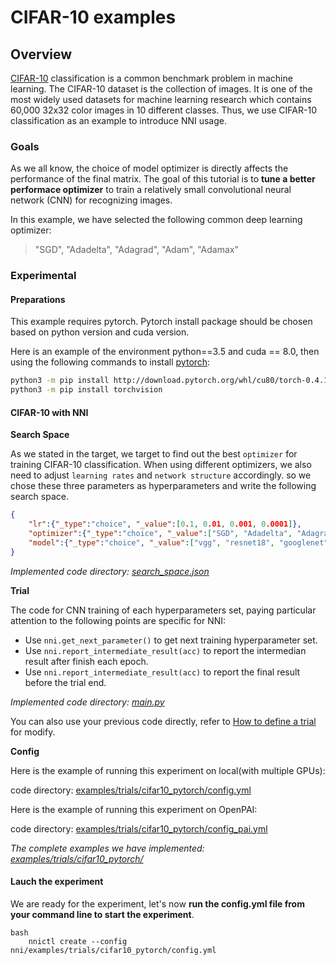 # CIFAR-10 examples

## Overview

[CIFAR-10](https://www.cs.toronto.edu/~kriz/cifar.html) classification is a common benchmark problem in machine learning. The CIFAR-10 dataset is the collection of images. It is one of the most widely used datasets for machine learning research which contains 60,000 32x32 color images in 10 different classes. Thus, we use CIFAR-10 classification as an example to introduce NNI usage.

### **Goals**

As we all know, the choice of model optimizer is directly affects the performance of the final matrix. The goal of this tutorial is to **tune a better performace optimizer** to train a relatively small convolutional neural network (CNN) for recognizing images.

In this example, we have selected the following common deep learning optimizer:

> "SGD", "Adadelta", "Adagrad", "Adam", "Adamax"

### **Experimental**

#### Preparations

This example requires pytorch. Pytorch install package should be chosen based on python version and cuda version.

Here is an example of the environment python==3.5 and cuda == 8.0, then using the following commands to install [pytorch](https://pytorch.org/):

```bash
python3 -m pip install http://download.pytorch.org/whl/cu80/torch-0.4.1-cp35-cp35m-linux_x86_64.whl
python3 -m pip install torchvision
```

#### CIFAR-10 with NNI

**Search Space**

As we stated in the target, we target to find out the best `optimizer` for training CIFAR-10 classification. When using different optimizers, we also need to adjust `learning rates` and `network structure` accordingly. so we chose these three parameters as hyperparameters and write the following search space.

```json
{
    "lr":{"_type":"choice", "_value":[0.1, 0.01, 0.001, 0.0001]},
    "optimizer":{"_type":"choice", "_value":["SGD", "Adadelta", "Adagrad", "Adam", "Adamax"]},
    "model":{"_type":"choice", "_value":["vgg", "resnet18", "googlenet", "densenet121", "mobilenet", "dpn92", "senet18"]}
}
```

*Implemented code directory: [search_space.json](https://github.com/Microsoft/nni/blob/master/examples/trials/cifar10_pytorch/search_space.json)*

**Trial**

The code for CNN training of each hyperparameters set, paying particular attention to the following points are specific for NNI:

* Use `nni.get_next_parameter()` to get next training hyperparameter set.
* Use `nni.report_intermediate_result(acc)` to report the intermedian result after finish each epoch.
* Use `nni.report_intermediate_result(acc)` to report the final result before the trial end.

*Implemented code directory: [main.py](https://github.com/Microsoft/nni/blob/master/examples/trials/cifar10_pytorch/main.py)*

You can also use your previous code directly, refer to [How to define a trial](https://github.com/Microsoft/nni/blob/master/docs/howto_1_WriteTrial.md) for modify.

**Config**

Here is the example of running this experiment on local(with multiple GPUs):

code directory: [examples/trials/cifar10_pytorch/config.yml](https://github.com/Microsoft/nni/blob/master/examples/trials/cifar10_pytorch/config.yml)

Here is the example of running this experiment on OpenPAI:

code directory: [examples/trials/cifar10_pytorch/config_pai.yml](https://github.com/Microsoft/nni/blob/master/examples/trials/cifar10_pytorch/config_pai.yml)

*The complete examples we have implemented: [examples/trials/cifar10_pytorch/](https://github.com/Microsoft/nni/tree/master/examples/trials/cifar10_pytorch)*

#### Lauch the experiment

We are ready for the experiment, let's now **run the config.yml file from your command line to start the experiment**.

    bash
        nnictl create --config nni/examples/trials/cifar10_pytorch/config.yml